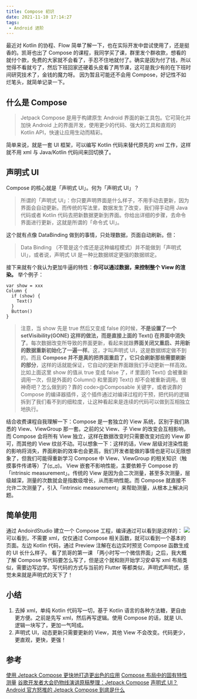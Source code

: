 ```yaml
---
title: Compose 初识
date: 2021-11-10 17:14:27
tags:
 - Android 进阶
---
```

最近对 Kotlin 的协程、Flow 简单了解一下，也在实际开发中尝试使用了，还是挺香的。凯哥也出了 Compose 的课程，我同学买了课，群里发个群收款，想看的就付个款，免费的大家就不会看了，手忍不住地就付了。确实是因为付了钱，所以觉得不看就亏了，然后下班回家还硬着头皮看了两节课，这可是我少有的在下班时间研究技术了，金钱的魔力呀。
因为暂且可能还不会用 Compose，好记性不如烂笔头，就简单记录一下。

## 什么是 Compose
> Jetpack Compose 是用于构建原生 Android 界面的新工具包。它可简化并加快 Android 上的界面开发，使用更少的代码、强大的工具和直观的 Kotlin API，快速让应用生动而精彩。

简单来说，就是一套 UI 框架，可以编写 Kotlin 代码来替代原先的 xml 工作，这样就不用 xml 与 Java/Kotlin 代码间来回切换了。

<!-- more -->

## 声明式 UI
Compose 的核心就是「声明式 UI」。何为「声明式 UI」？
> 所谓的「声明式 UI」：你只要声明界面是什么样子，不用手动去更新，因为界面会自动更新。而传统的写法里，数据发生了改变，我们得手动用 Java 代码或者 Kotlin 代码去把新数据更新到界面。你给出详细的步骤，去命令界面进行更新，这就是所谓的「命令式 UI」。

这个就有点像 DataBinding 做到的事情，只处理数据，页面自动刷新。但：
> Data Binding （不管是这个库还是这种编程模式）并不能做到「声明式 UI」，或者说，声明式 UI 是一种比数据绑定更强的数据绑定。

接下来就有个我认为更加牛逼的特性：**你可以通过数据，来控制整个 View 的渲染。**
举个例子：
```
var show = xxx
Column {
  if (show) {
    Text()
  }
  Button()
}
```
> 注意，当 show 先是 true 然后又变成 false 的时候，**不是设置了一个 setVisibility(GONE) 这样的做法，而是直接上面的 Text() 在界面中消失了**。每次数据改变所导致的界面更新，看起来就跟**界面关闭又重启、并用新的数据重新初始化了一遍一样**。这，才叫声明式 UI，这是数据绑定做不到的。而且 **Compose 并不是真的把界面重启了，它只会刷新那些需要刷新的部分**，这样的话就能保证，它自动的更新界面跟我们手动更新一样高效。比如上面这里 show 的值从 true 变成 false 了，if 里面的 Text() 会被重新调用一次，但是外面的 Column() 和里面的 Text() 却不会被重新调用。很神奇吧？怎么做到的？靠的 code>@Composable 关键字，或者说靠的 Compose 的编译器插件，这个插件通过对编译过程的干预，把代码的逻辑拆到了我们看不到的细粒度，让这种看起来是连续的代码可以做到互相独立地执行。

结合收费课程自我理解一下：Compose 是一套独立的 View 系统，区别于我们熟悉的 View、ViewGroup 那一套。之前的父 View、子 View 的改变会互相影响，而 Compose 会将所有 View 独立，这样在数据改变时只需要改变对应的 View 即可，而其他的 View 纹丝不动。可以想象一下：这样的话，View 层级对渲染性能的影响将消失，界面刷新的效率也会更高，我们开发者能做的事情也是可以无限想象了，但我们可能得重新学习 Compose 中 View、ViewGroup 的相关知识（触摸事件传递等）了(ಥ_ಥ)。
View 嵌套不影响性能，主要依赖于 Compose 的「intrinsic measurement」。传统的 View 是因为会二次测量，甚至多次测量，层级越深，测量的次数就会是指数级增长，从而影响性能。而 Compose 就直接不允许二次测量了，引入「intrinsic measurement」来帮助测量，从根本上解决问题。

## 简单使用
通过 AndoirdStudio 建立一个 Compose 工程，编译通过可以看到是这样的：
![](https://images-1258496336.cos.ap-chengdu.myqcloud.com/2021/WechatIMG191.png)
可以看到，不需要 xml，仅仅通过 Compose 相关函数，就可以看到一个基本的页面。左边 Kotlin 代码，通过 Preview 注解在右边实时预览 Compose 函数生成的 UI 长什么样子。
看了凯哥的第一课 「两小时写一个微信界面」之后，我大概了解 Compose 写代码要怎么写了，但是这个就和刚开始学习安卓写 xml 布局类似，需要边写边学。写代码的方式与当前的 Flutter 等都类似，声明式声明式，感觉未来就是声明式的天下了！

## 小结
1. 去掉 xml，单纯 Kotlin 代码写一切，基于 Kotlin 语言的各种方法糖，更自由更方便。之前是先写 xml，然后再写逻辑。使用 Compose 的话，就是 UI、逻辑一块写了，更加一气呵成。
2. 声明式 UI，动态更新只需要更新的 View，其他 View 不会改变。代码更少，更直观，更快，更强！

## 参考
[使用 Jetpack Compose 更快地打造更出色的应用](https://developer.android.google.cn/jetpack/compose)
[Compose 布局中的固有特性测量](https://developer.android.com/jetpack/compose/layouts/intrinsic-measurements?hl=zh-cn)
[谷歌开发者大会扔物线演讲原稿整理：Jetpack Compose](https://rengwuxian.com/jetpack-compose-1/)
[声明式 UI？Android 官方怒推的 Jetpack Compose 到底是什么](https://rengwuxian.com/jetpack-compose-3/)